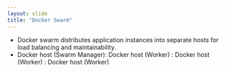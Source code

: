 ```yaml
---
layout: slide
title: "Docker Swarm"
---
```

- Docker swarm distributes application instances into separate hosts for load balancing and maintainability.
- Docker host (Swarm Manager): Docker host (Worker) : Docker host (Worker) : Docker host (Worker) 

